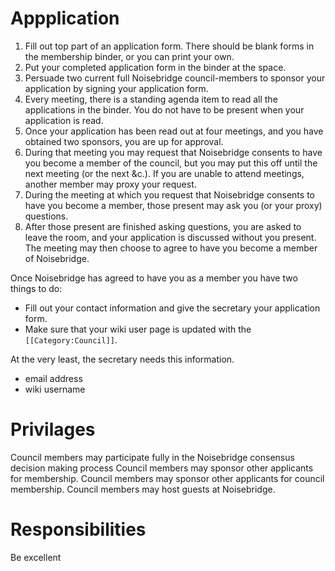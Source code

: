Appplication
============

1. Fill out top part of an application form. There should be blank forms in the membership binder, or you can print your own.
2. Put your completed application form in the binder at the space.
3. Persuade two current full Noisebridge council-members to sponsor your application by signing your application form.
4. Every meeting, there is a standing agenda item to read all the applications in the binder. You do not have to be present when your application is read.
5. Once your application has been read out at four meetings, and you have obtained two sponsors, you are up for approval.
6. During that meeting you may request that Noisebridge consents to have you become a member of the council, but you may put this off until the next meeting (or the next &c.). If you are unable to attend meetings, another member may proxy your request.
7. During the meeting at which you request that Noisebridge consents to have you become a member, those present may ask you (or your proxy) questions.
8. After those present are finished asking questions, you are asked to leave the room, and your application is discussed without you present. The meeting may then choose to agree to have you become a member of Noisebridge. 

Once Noisebridge has agreed to have you as a member you have two things to do:

* Fill out your contact information and give the secretary your application form.
* Make sure that your wiki user page is updated with the `[[Category:Council]]`.

At the very least, the secretary needs this information.

* email address
* wiki username

Privilages
==========

Council members may participate fully in the Noisebridge consensus decision making process
Council members may sponsor other applicants for membership.
Council members may sponsor other applicants for council membership.
Council members may host guests at Noisebridge.

Responsibilities
================

Be excellent
